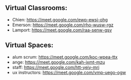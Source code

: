 Virtual Classrooms:
---

- Chien: https://meet.google.com/ewp-ewsj-ohg
- Emerson: https://meet.google.com/rho-wusw-rgz 
- Lamport: https://meet.google.com/raa-senw-gsv

Virtual Spaces:
---

- alum scrum: https://meet.google.com/koc-wpea-ttx 
- ange: https://meet.google.com/kah-ixmt-mzu
- staff: https://meet.google.com/htt-yeiy-mrj
- ux instructors: https://meet.google.com/vmp-uego-ogw